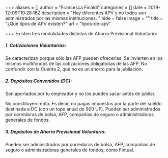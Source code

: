 +++
aliases = []
author = "Francesca Finaldi"
categories = []
date = 2019-12-09T19:28:16Z
description = "Hay diferentes APV y no todos son administrados por las mismas instituciones. "
hide = false
image = ""
title = "¿Qué tipos de APV existen?"
url = "tipos-de-apv"

+++
Existen tres modalidades distintas de Ahorro Previsional Voluntario:

##### 1. Cotizaciones Voluntarias:

Se caracterizan porque sólo las AFP pueden ofrecerlas. Se invierten en los mismos multifondos de las cotizaciones obligatorias de las AFP. No confundir con la Cuenta 2, que no es un ahorro para la jubilación.

##### 2. Depósitos Convenidos (DC):

Son aportados por tu empleador y no los puedes sacar antes de jubilar. 

No constituyen renta. Es decir, no pagas impuestos por la parte del sueldo destinada a DC (con un tope anual de 900 UF). Pueden ser administrados por corredoras de bolsa, AFP, compañías de seguro o administradoras generales de fondos.

##### 3. Depósitos de Ahorro Previsional Voluntario:

Pueden ser administrados por corredoras de bolsa, AFP, compañías de seguro o administradoras generales de fondos, como Fintual.

##### 
